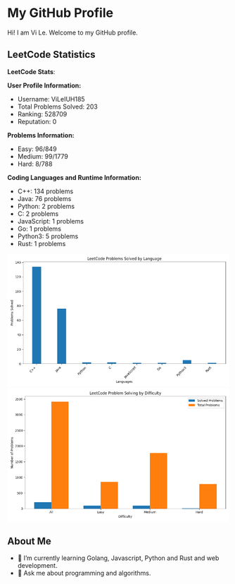 # My GitHub Profile

Hi! I am Vi Le. Welcome to my GitHub profile.

## LeetCode Statistics

<!-- LEETCODE_STATS_START -->
**LeetCode Stats**:

**User Profile Information:**
- Username: ViLeIUH185
- Total Problems Solved: 203
- Ranking: 528709
- Reputation: 0

**Problems Information:**
- Easy: 96/849
- Medium: 99/1779
- Hard: 8/788

**Coding Languages and Runtime Information:**
- C++: 134 problems
- Java: 76 problems
- Python: 2 problems
- C: 2 problems
- JavaScript: 1 problems
- Go: 1 problems
- Python3: 5 problems
- Rust: 1 problems

![Problems by Language](./leetcode_languages.png)
![Problem Difficulties](./leetcode_difficulties.png)

<!-- LEETCODE_STATS_END -->

## About Me
- 🌱 I’m currently learning Golang, Javascript, Python and Rust and web development.
- 💬 Ask me about programming and algorithms.
